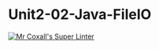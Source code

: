 # Unit2-02-Java-FileIO
[![Mr Coxall's Super Linter](https://github.com/ICS4U-Programming-AlexK/Unit2-02-Java-FileIO/workflows/Mr%20Coxall's%20Super%20Linter/badge.svg)](https://github.com/ICS4U-Programming-AlexK/Unit2-02-Java-FileIO/actions/)
